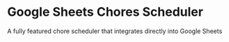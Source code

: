 # Google Sheets Chores Scheduler
A fully featured chore scheduler that integrates directly into Google Sheets
